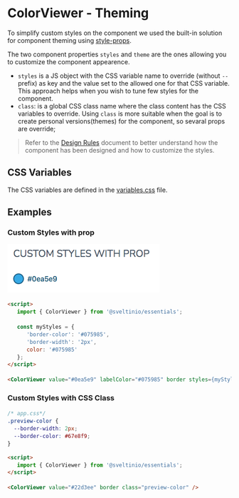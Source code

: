 # ColorViewer - Theming

To simplify custom styles on the component we used the built-in solution for component theming using [style-props].

The two component properties `styles` and `theme` are the ones allowing you to customize the component appearence.

- `styles` is a JS object with the CSS variable name to override (without `--` prefix) as key and the value set to the allowed one for that CSS variable. This approach helps when you wish to tune few styles for the component.
- `class`: is a global CSS class name where the class content has the CSS variables to override. Using `class` is more suitable when the goal is to create personal versions(themes) for the component, so sevaral props are override;

> Refer to the [Design Rules] document to better understand how the component has been designed and how to customize the styles.

## CSS Variables

The CSS variables are defined in the [variables.css](../../styles/components/color/variables.css) file.

## Examples

### Custom Styles with prop

<img src="./assets/images/custom_prop.png" alt="ColorViewer - Custom Styles with prop" />

```html
<script>
   import { ColorViewer } from '@sveltinio/essentials';

   const myStyles = {
      'border-color': '#075985',
      'border-width': '2px',
      color: '#075985'
   };
</script>

<ColorViewer value="#0ea5e9" labelColor="#075985" border styles={myStyles} />
```

### Custom Styles with CSS Class

```css
/* app.css*/
.preview-color {
  --border-width: 2px;
  --border-color: #67e8f9;
}
```

```html
<script>
   import { ColorViewer } from '@sveltinio/essentials';
</script>

<ColorViewer value="#22d3ee" border class="preview-color" />
```

<!-- Resources -->
[style-props]: https://svelte.dev/docs#template-syntax-component-directives---style-props
[Design Rules]: https://github.com/sveltinio/components-library/blob/main/docs/design-rules.md
